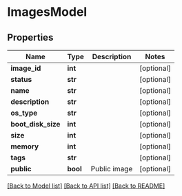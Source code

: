 # ImagesModel

## Properties
Name | Type | Description | Notes
------------ | ------------- | ------------- | -------------
**image_id** | **int** |  | [optional] 
**status** | **str** |  | [optional] 
**name** | **str** |  | [optional] 
**description** | **str** |  | [optional] 
**os_type** | **str** |  | [optional] 
**boot_disk_size** | **int** |  | [optional] 
**size** | **int** |  | [optional] 
**memory** | **int** |  | [optional] 
**tags** | **str** |  | [optional] 
**public** | **bool** | Public image | [optional] 

[[Back to Model list]](../README.md#documentation-for-models) [[Back to API list]](../README.md#documentation-for-api-endpoints) [[Back to README]](../README.md)


